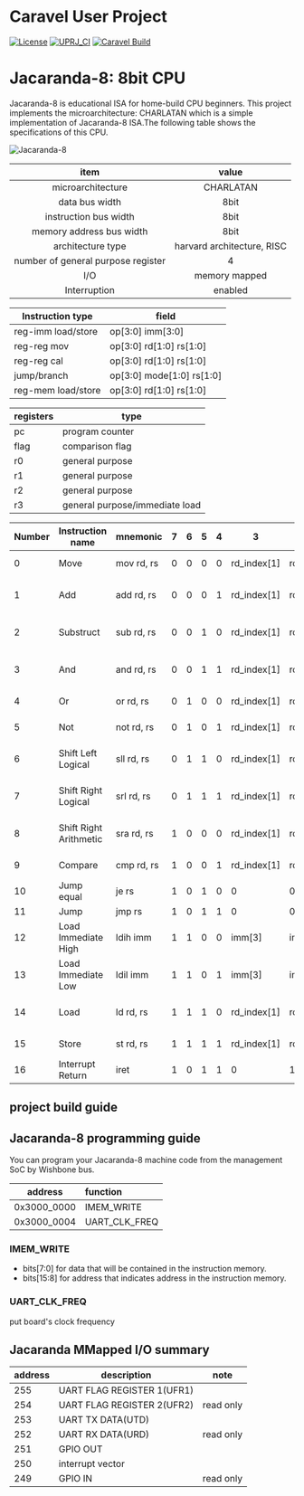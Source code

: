 # Caravel User Project

[![License](https://img.shields.io/badge/License-Apache%202.0-blue.svg)](https://opensource.org/licenses/Apache-2.0) [![UPRJ_CI](https://github.com/efabless/caravel_project_example/actions/workflows/user_project_ci.yml/badge.svg)](https://github.com/efabless/caravel_project_example/actions/workflows/user_project_ci.yml) [![Caravel Build](https://github.com/efabless/caravel_project_example/actions/workflows/caravel_build.yml/badge.svg)](https://github.com/efabless/caravel_project_example/actions/workflows/caravel_build.yml)

# Jacaranda-8: 8bit CPU
Jacaranda-8 is educational ISA for home-build CPU beginners. This project implements the microarchitecture: CHARLATAN which is a simple implementation of Jacaranda-8 ISA.The following table shows the specifications of this CPU.

![Jacaranda-8](https://user-images.githubusercontent.com/48832611/205153031-033603ce-ccac-4f02-b91a-920f15859ff1.png)

|item|value|
|:---------:|:----------:|
|microarchitecture|CHARLATAN|
|data bus width|8bit|
|instruction bus width|8bit|
|memory address bus width|8bit|
|architecture type|harvard architecture, RISC|
|number of general purpose register|4|
|I/O|memory mapped|
|Interruption|enabled|

|Instruction type|field|
|----------------|-|
|reg-imm load/store|op[3:0] imm[3:0]|
|reg-reg mov|op[3:0] rd[1:0] rs[1:0]|
|reg-reg cal|op[3:0] rd[1:0] rs[1:0]|
|jump/branch|op[3:0] mode[1:0] rs[1:0]|
|reg-mem load/store|op[3:0] rd[1:0] rs[1:0]|

|registers|type|
|---------|----|
|pc|program counter|
|flag|comparison flag|
|r0|general purpose|
|r1|general purpose|
|r2|general purpose|
|r3|general purpose/immediate load|

|Number|Instruction name|mnemonic|7|6|5|4|3|2|1|0|pesudo code|
|------|----------------|--------|-|-|-|-|-|-|-|-|-----------|
|0|Move|mov rd, rs|0|0|0|0|rd_index[1]|rd_index[0]|rs_index[1]|rs_index[0]|rd[7:0] = rs[7:0], PC += 1|
|1|Add|add rd, rs|0|0|0|1|rd_index[1]|rd_index[0]|rs_index[1]|rs_index[0]|rd[7:0] = rd[7:0] + rs[7:0], PC += 1|
|2|Substruct|sub rd, rs|0|0|1|0|rd_index[1]|rd_index[0]|rs_index[1]|rs_index[0]|rd[7:0] = rd[7:0] - rs[7:0], PC += 1|
|3|And|and rd, rs|0|0|1|1|rd_index[1]|rd_index[0]|rs_index[1]|rs_index[0]|rd[7:0] = rd[7:0] & rs[7:0], PC += 1|
|4|Or|or rd, rs|0|1|0|0|rd_index[1]|rd_index[0]|rs_index[1]|rs_index[0]|rd[7:0] = rd[7:0] \| rs[7:0], PC += 1|
|5|Not|not rd, rs|0|1|0|1|rd_index[1]|rd_index[0]|rs_index[1]|rs_index[0]|rd[7:0] = !rs[7:0], PC += 1|
|6|Shift Left Logical|sll rd, rs|0|1|1|0|rd_index[1]|rd_index[0]|rs_index[1]|rs_index[0]|rd[7:0] = rd[7:0] << rs[7:0], PC += 1|
|7|Shift Right Logical|srl rd, rs|0|1|1|1|rd_index[1]|rd_index[0]|rs_index[1]|rs_index[0]|rd[7:0] = rd[7:0] >> rs[7:0], PC += 1|
|8|Shift Right Arithmetic|sra rd, rs|1|0|0|0|rd_index[1]|rd_index[0]|rs_index[1]|rs_index[0]|rd[7:0] = rd[7:0] >>> rs[7:0], PC += 1|
|9|Compare|cmp rd, rs|1|0|0|1|rd_index[1]|rd_index[0]|rs_index[1]|rs_index[0]|flag = rd[7:0] == rs[7:0], PC += 1|
|10|Jump equal|je rs|1|0|1|0|0|0|rs_index[1]|rs_index[0]|PC = flag ? rs[7:0] : PC += 1|
|11|Jump|jmp rs|1|0|1|1|0|0|rs_index[1]|rs_index[0]|PC = rs[7:0]|
|12|Load Immediate High|ldih imm|1|1|0|0|imm[3]|imm[2]|imm[1]|imm[0]|imm_register[7:4] = imm[3:0], PC += 1|
|13|Load Immediate Low|ldil imm|1|1|0|1|imm[3]|imm[2]|imm[1]|imm[0]|imm_register[3:0] = imm[3:0], PC += 1|
|14|Load|ld rd, rs|1|1|1|0|rd_index[1]|rd_index[0]|rs_index[1]|rs_index[0]|rd[7:0] = mem[rs[7:0]], PC += 1|
|15|Store|st rd, rs|1|1|1|1|rd_index[1]|rd_index[0]|rs_index[1]|rs_index[0]|mem[rs[7:0]] = rd[7:0], PC += 1|
|16|Interrupt Return|iret|1|0|1|1|0|1|0|0|PC = retaddr|

## project build guide

## Jacaranda-8 programming guide
You can program your Jacaranda-8 machine code from the management SoC by Wishbone bus.

|address|function|
|:-----:|:-------|
|0x3000_0000|IMEM_WRITE|
|0x3000_0004|UART_CLK_FREQ|

### IMEM_WRITE
* bits[7:0] for data that will be contained in the instruction memory.
* bits[15:8] for address that indicates address in the instruction memory.

### UART_CLK_FREQ
put board's clock frequency


## Jacaranda MMapped I/O summary

|address|description|note|
|-------|-----------|----|
|255|UART FLAG REGISTER 1(UFR1)||
|254|UART FLAG REGISTER 2(UFR2)|read only|
|253|UART TX DATA(UTD)||
|252|UART RX DATA(URD)|read only|
|251|GPIO OUT||
|250|interrupt vector||
|249|GPIO IN|read only|
